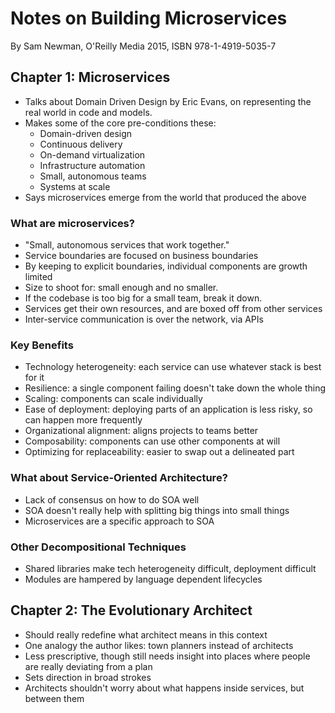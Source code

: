 # Notes on Building Microservices

By Sam Newman, O'Reilly Media 2015, ISBN 978-1-4919-5035-7

## Chapter 1: Microservices

* Talks about Domain Driven Design by Eric Evans, on representing the real world in code and models.
* Makes some of the core pre-conditions these:
    * Domain-driven design
    * Continuous delivery
    * On-demand virtualization
    * Infrastructure automation
    * Small, autonomous teams
    * Systems at scale
* Says microservices emerge from the world that produced the above

### What are microservices?

* "Small, autonomous services that work together."
* Service boundaries are focused on business boundaries
* By keeping to explicit boundaries, individual components are growth limited
* Size to shoot for: small enough and no smaller.
* If the codebase is too big for a small team, break it down.
* Services get their own resources, and are boxed off from other services
* Inter-service communication is over the network, via APIs

### Key Benefits

* Technology heterogeneity: each service can use whatever stack is best for it
* Resilience: a single component failing doesn't take down the whole thing
* Scaling: components can scale individually
* Ease of deployment: deploying parts of an application is less risky, so can happen more frequently
* Organizational alignment: aligns projects to teams better
* Composability: components can use other components at will
* Optimizing for replaceability: easier to swap out a delineated part

### What about Service-Oriented Architecture?

* Lack of consensus on how to do SOA well
* SOA doesn't really help with splitting big things into small things
* Microservices are a specific approach to SOA

### Other Decompositional Techniques

* Shared libraries make tech heterogeneity difficult, deployment difficult
* Modules are hampered by language dependent lifecycles

## Chapter 2: The Evolutionary Architect

* Should really redefine what architect means in this context
* One analogy the author likes: town planners instead of architects
* Less prescriptive, though still needs insight into places where people are really deviating from a plan
* Sets direction in broad strokes
* Architects shouldn't worry about what happens inside services, but between them
